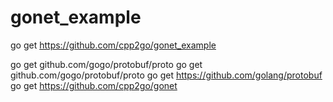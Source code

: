 # gonet_example

go get https://github.com/cpp2go/gonet_example

go get github.com/gogo/protobuf/proto
go get github.com/gogo/protobuf/proto
go get https://github.com/golang/protobuf
go get https://github.com/cpp2go/gonet
